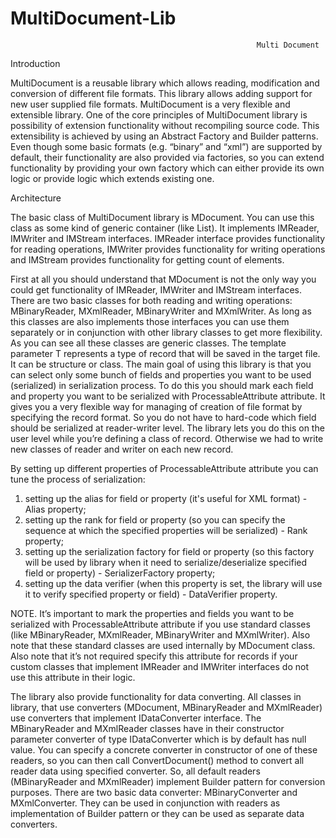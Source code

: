 # MultiDocument-Lib
                                                           Multi Document
Introduction

MultiDocument is a reusable library which allows reading, modification and conversion of different file formats. This library allows adding support for new user supplied file formats. MultiDocument is a very flexible and extensible library.
One of the core principles of MultiDocument library is possibility of extension functionality without recompiling source code. This extensibility is achieved by using an Abstract Factory and Builder patterns. Even though some basic formats (e.g. “binary” and “xml”) are supported by default, their functionality are also provided via factories, so you can extend functionality by providing your own factory which can either provide its own logic or provide logic which extends existing one.

Architecture

The basic class of MultiDocument library is MDocument<T>. You can use this class as some kind of generic container (like List<T>). It implements IMReader<T>, IMWriter<T> and IMStream interfaces. IMReader<T> interface provides functionality for reading operations, IMWriter<T> provides functionality for writing operations and IMStream provides functionality for getting count of elements.

First at all you should understand that MDocument<T> is not the only way you could get functionality of IMReader<T>, IMWriter<T> and IMStream interfaces. There are two basic classes for both reading and writing operations: MBinaryReader<T>, MXmlReader<T>, MBinaryWriter<T> and MXmlWriter<T>. As long as this classes are also implements those interfaces you can use them separately or in conjunction with other library classes to get more flexibility. 
As you can see all these classes are generic classes. The template parameter T represents a type of record that will be saved in the target file. It can be structure or class. The main goal of using this library is that you can select only some bunch of fields and properties you want to be used (serialized) in serialization process. To do this you should mark each field and property you want to be serialized with ProcessableAttribute attribute. It gives you a very flexible way for managing of creation of file format by specifying the record format. So you do not have to hard-code which field should be serialized at reader-writer level. The library lets you do this on the user level while you’re defining a class of record. Otherwise we had to write new classes of reader and writer on each new record.

By setting up different properties of ProcessableAttribute attribute you can tune the process of serialization: 
1.	setting up the alias for field or property (it's useful for XML format) - Alias property; 
2.	setting up the rank for field or property (so you can specify the sequence at which the specified properties will be serialized) - Rank property; 
3.	setting up the serialization factory for field or property (so this factory will be used by library when it need to serialize/deserialize specified field or property) - SerializerFactory property; 
4.	setting up the data verifier (when this property is set, the library will use it to verify specified property or field) - DataVerifier property.

NOTE.  It’s important to mark the properties and fields you want to be serialized with ProcessableAttribute attribute if you use standard classes (like MBinaryReader<T>, MXmlReader<T>, MBinaryWriter<T> and MXmlWriter<T>).  Also note that these standard classes are used internally by MDocument<T> class.
Also note that it’s not required specify this attribute for records if your custom classes that implement IMReader<T> and  IMWriter<T>  interfaces do not use this attribute in their logic. 

The library also provide functionality for data converting. All classes in library, that use converters (MDocument<T>, MBinaryReader<T> and MXmlReader<T>) use converters that implement IDataConverter<T> interface. The MBinaryReader<T> and MXmlReader<T> classes have in their constructor parameter converter of type IDataConverter<T> which is by default has null value. You can specify a concrete converter in constructor of one of these readers, so you can then call ConvertDocument() method to convert all reader data using specified converter. So, all default readers (MBinaryReader<T> and MXmlReader<T>) implement Builder pattern for conversion purposes. There are two basic data converter: MBinaryConverter<T> and MXmlConverter<T>. They can be used in conjunction with readers as implementation of Builder pattern or they can be used as separate data converters.  

